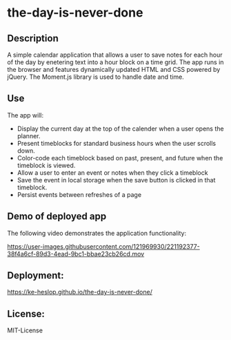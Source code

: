 # the-day-is-never-done

## Description
A simple calendar application that allows a user to save notes for each hour of the day by enetering text into a hour block on a time grid. The app runs in the browser and features dynamically updated HTML and CSS powered by jQuery. The Moment.js library is used to handle date and time.

## Use
The app will:

* Display the current day at the top of the calender when a user opens the planner.
* Present timeblocks for standard business hours when the user scrolls down.
* Color-code each timeblock based on past, present, and future when the timeblock is viewed.
* Allow a user to enter an event or notes when they click a timeblock
* Save the event in local storage when the save button is clicked in that timeblock.
* Persist events between refreshes of a page

## Demo of deployed app
The following video demonstrates the application functionality:

https://user-images.githubusercontent.com/121969930/221192377-38f4a6cf-89d3-4ead-9bc1-bbae23cb26cd.mov

## Deployment: 
https://ke-heslop.github.io/the-day-is-never-done/

## License:
MIT-License


